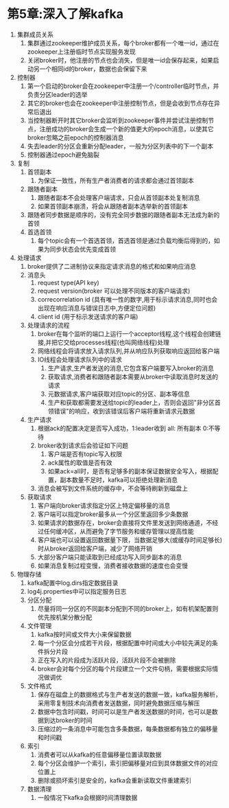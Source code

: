 
# 第5章:深入了解kafka

1. 集群成员关系
   1. 集群通过zookeeper维护成员关系，每个broker都有一个唯一id，通过在zookeeper上注册临时节点实现服务发现
   2. 关闭broker时，他注册的节点也会消失，但是唯一id会保存起来，如果启动另一个相同id的broker，数据也会保留下来
2. 控制器
   1. 第一个启动的broker会在zookeeper中注册一个/controller临时节点，并负责分区leader的选举
   2. 其它的broker也会在zookeeper中注册控制节点，但是会收到节点存在异常后退出
   3. 当控制器断开时其它broker会监听到zookeeper事件并尝试注册控制节点，注册成功的broker会生成一个新的值更大的epoch消息，以使其它broker忽略之前epoch的控制器消息
   4. 失去leader的分区会重新分配leader，一般为分区列表中的下一个副本
   5. 控制器通过epoch避免脑裂
3. 复制
   1. 首领副本
      1. 为保证一致性，所有生产者消费者的请求都会通过首领副本
   2. 跟随者副本
      1. 跟随者副本不会处理客户端请求，只会从首领副本处复制消息
      2. 如果首领副本崩溃，将会从跟随者副本选举新的首领副本
   3. 跟随者同步数据是顺序的，没有完全同步数据的跟随者副本无法成为新的首领
   4. 首选首领
      1. 每个topic会有一个首选首领，首选首领是通过负载均衡后得到的，如果为同步状态会优先变成首领
4. 处理请求
   1. broker提供了二进制协议来指定请求消息的格式和如果响应消息
   2. 消息头
      1. request type(API key)
      2. request version(broker 可以处理不同版本的客户端请求)
      3. correcorrelation id (具有唯一性的数字,用于标示请求消息,同时也会出现在响应消息与错误日志中,方便定位问题)
      4. client id (用于标示发送请求的客户端)
   3. 处理请求的流程
      1. broker在每个监听的端口上运行一个acceptor线程,这个线程会创建链接,并把它交给processes线程(也叫网络线程)处理
      2. 网络线程会将请求放入请求队列,并从响应队列获取响应返回给客户端
      3. IO线程会处理请求队列中的请求
         1. 生产请求,生产者发送的消息,它包含客户端要写入broker的消息
         2. 获取请求,消费者和跟随者副本需要从broker中读取消息时发送的请求
         3. 元数据请求,客户端获取对应topic的分区、副本等信息
         4. 生产和获取都需要发送给topic的leader上，否则会返回"非分区首领错误"的响应，收到该错误后客户端将重新请求元数据
   4. 生产请求
      1. 根据ack的配置决定是否写入成功，1:leader收到 all: 所有副本 0:不等待
      2. broker收到请求后会验证如下问题
         1. 客户端是否有topic写入权限
         2. ack属性的取值是否有效
         3. 如果ack=all时，是否有足够多的副本保证数据安全写入，根据配置，副本数量不足时，kafka可以拒绝处理新消息
      3. 消息会被写到文件系统的缓存中，不会等待刷新到磁盘上
   5. 获取请求
      1. 客户端向broker请求指定分区上特定偏移量的消息
      2. 客户端可以指定broker最多从一个分区里返回多少条数据
      3. 如果请求的数据存在，broker会直接将文件里发送到网络通道，不经过任何缓冲区，从而避免了字节服务和缓存管理以提高性能
      4. 客户端也可以设置返回数据量下限，当数据足够大(或缓存时间足够长)时从broker返回给客户端，减少了网络开销
      5. 大部分客户端只能读取到已经成功写入同步副本的消息
      6. 如果消息复制过程变慢，消费者接收数据的速度也会变慢
5. 物理存储
   1. kafka配置中log.dirs指定数据目录
   2. log4j.properties中可以指定服务日志
   3. 分区分配
      1. 尽量将同一分区的不同副本分配到不同的broker上，如有机架配置则优先按机架分散分配
   4. 文件管理
      1. kafka按时间或文件大小来保留数据
      2. 每一个分区会分成若干片段，根据配置中时间或大小中较先满足的条件拆分片段
      3. 正在写入的片段成为活跃片段，活跃片段不会被删除
      4. broker会对每个分区的每个片段建立一个文件句柄，需要根据实际情况做调优
   5. 文件格式
      1. 保存在磁盘上的数据格式与生产者发送的数据一致，kafka服务解析，采用零复制技术向消费者发送数据，同时避免数据压缩与解压
      2. 数据中包含时间戳，时间可以是生产者发送数据的时间，也可以是数据到达broker的时间
      3. 压缩过的一条消息中可能包含多条数据，每条数据都有独立的偏移量和时间戳
   6. 索引
      1. 消费者可以从kafka的任意偏移量位置读取数据
      2. 每个分区会维护一个索引，索引把偏移量对应到具体数据文件的对应位置上
      3. 删除或损坏索引是安全的，kafka会重新读取文件重建索引
   7. 数据清理
      1. 一般情况下kafka会根据时间清理数据
